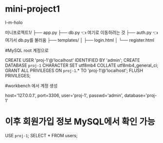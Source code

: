 # mini-project1
I-m-holo

미니프로젝트1/
├── app.py
├── db.py              👈 여기로 이동하려는 것
├── auth.py            👈 여기서 db.py를 불러옴
├── templates/
│   ├── login.html
│   └── register.html


#MySQL root 계정으로

CREATE USER 'proj-1'@'localhost' IDENTIFIED BY 'admin';
CREATE DATABASE `proj-1` CHARACTER SET utf8mb4 COLLATE utf8mb4_general_ci;
GRANT ALL PRIVILEGES ON `proj-1`.* TO 'proj-1'@'localhost';
FLUSH PRIVILEGES;

#workbench 에서 계정 생성

host='127.0.0.1',
port=3306,
user='proj-1',
passwd='admin',
database='proj-1'

# 이후 회원가입 정보 MySQL에서 확인 가능

USE `proj-1`;
SELECT * FROM users;

